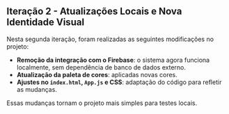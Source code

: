 ## Iteração 2 - Atualizações Locais e Nova Identidade Visual 

Nesta segunda iteração, foram realizadas as seguintes modificações no projeto:

-  **Remoção da integração com o Firebase**: o sistema agora funciona localmente, sem dependência de banco de dados externo.
-  **Atualização da paleta de cores**: aplicadas novas cores.
-  **Ajustes no `index.html`, `App.js` e CSS**: adaptação do código para refletir as mudanças.

Essas mudanças tornam o projeto mais simples para testes locais.
